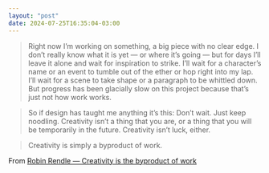 ```yaml
---
layout: "post"
date: 2024-07-25T16:35:04-03:00
---
```


> Right now I’m working on something, a big piece with no clear edge. I don’t really know what it is yet — or where it’s going — but for days I’ll leave it alone and wait for inspiration to strike. I’ll wait for a character’s name or an event to tumble out of the ether or hop right into my lap. I’ll wait for a scene to take shape or a paragraph to be whittled down. But progress has been glacially slow on this project because that’s just not how work works.

> So if design has taught me anything it’s this: Don’t wait. Just keep noodling. Creativity isn’t a thing that you are, or a thing that you will be temporarily in the future. Creativity isn’t luck, either.

> Creativity is simply a byproduct of work.


From [Robin Rendle — Creativity is the byproduct of work](https://robinrendle.com/notes/creativity-is-the-byproduct-of-work/)
